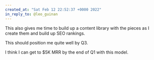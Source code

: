 ```yaml
---
created_at: "Sat Feb 12 22:52:37 +0000 2022"
in_reply_to: @leo_guinan
---
```


This also gives me time to build up a content library with the pieces as I create them and build up SEO rankings.

This should position me quite well by Q3.

I think I can get to $5K MRR by the end of Q1 with this model.